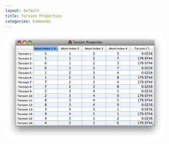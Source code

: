 ```yaml
---
layout: default
title: Torsion Properties
categories: Commands
---
```




![](/images/TorsionProp.png)



